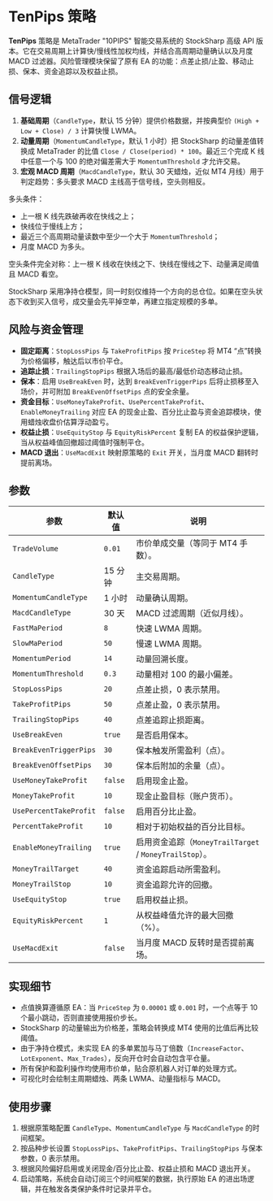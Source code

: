 # TenPips 策略

**TenPips** 策略是 MetaTrader "10PIPS" 智能交易系统的 StockSharp 高级 API 版本。它在交易周期上计算快/慢线性加权均线，并结合高周期动量确认以及月度 MACD 过滤器。风险管理模块保留了原有 EA 的功能：点差止损/止盈、移动止损、保本、资金追踪以及权益止损。

## 信号逻辑

1. **基础周期**（`CandleType`，默认 15 分钟）提供价格数据，并按典型价 `(High + Low + Close) / 3` 计算快慢 LWMA。
2. **动量周期**（`MomentumCandleType`，默认 1 小时）把 StockSharp 的动量差值转换成 MetaTrader 的比值 `Close / Close(period) * 100`。最近三个完成 K 线中任意一个与 100 的绝对偏差需大于 `MomentumThreshold` 才允许交易。
3. **宏观 MACD 周期**（`MacdCandleType`，默认 30 天蜡烛，近似 MT4 月线）用于判定趋势：多头要求 MACD 主线高于信号线，空头则相反。

多头条件：
- 上一根 K 线先跌破再收在快线之上；
- 快线位于慢线上方；
- 最近三个高周期动量读数中至少一个大于 `MomentumThreshold`；
- 月度 MACD 为多头。

空头条件完全对称：上一根 K 线收在快线之下、快线在慢线之下、动量满足阈值且 MACD 看空。

StockSharp 采用净持仓模型，同一时刻仅维持一个方向的总仓位。如果在空头状态下收到买入信号，成交量会先平掉空单，再建立指定规模的多单。

## 风险与资金管理

- **固定距离**：`StopLossPips` 与 `TakeProfitPips` 按 `PriceStep` 将 MT4 “点”转换为价格偏移，触达后以市价平仓。
- **追踪止损**：`TrailingStopPips` 根据入场后的最高/最低价动态移动止损。
- **保本**：启用 `UseBreakEven` 时，达到 `BreakEvenTriggerPips` 后将止损移至入场价，并可附加 `BreakEvenOffsetPips` 点的安全余量。
- **资金目标**：`UseMoneyTakeProfit`、`UsePercentTakeProfit`、`EnableMoneyTrailing` 对应 EA 的现金止盈、百分比止盈与资金追踪模块，使用蜡烛收盘价估算浮动盈亏。
- **权益止损**：`UseEquityStop` 与 `EquityRiskPercent` 复制 EA 的权益保护逻辑，当从权益峰值回撤超过阈值时强制平仓。
- **MACD 退出**：`UseMacdExit` 映射原策略的 `Exit` 开关，当月度 MACD 翻转时提前离场。

## 参数

| 参数 | 默认值 | 说明 |
|------|--------|------|
| `TradeVolume` | `0.01` | 市价单成交量（等同于 MT4 手数）。 |
| `CandleType` | 15 分钟 | 主交易周期。 |
| `MomentumCandleType` | 1 小时 | 动量确认周期。 |
| `MacdCandleType` | 30 天 | MACD 过滤周期（近似月线）。 |
| `FastMaPeriod` | `8` | 快速 LWMA 周期。 |
| `SlowMaPeriod` | `50` | 慢速 LWMA 周期。 |
| `MomentumPeriod` | `14` | 动量回溯长度。 |
| `MomentumThreshold` | `0.3` | 动量相对 100 的最小偏差。 |
| `StopLossPips` | `20` | 点差止损，0 表示禁用。 |
| `TakeProfitPips` | `50` | 点差止盈，0 表示禁用。 |
| `TrailingStopPips` | `40` | 点差追踪止损距离。 |
| `UseBreakEven` | `true` | 是否启用保本。 |
| `BreakEvenTriggerPips` | `30` | 保本触发所需盈利（点）。 |
| `BreakEvenOffsetPips` | `30` | 保本后附加的余量（点）。 |
| `UseMoneyTakeProfit` | `false` | 启用现金止盈。 |
| `MoneyTakeProfit` | `10` | 现金止盈目标（账户货币）。 |
| `UsePercentTakeProfit` | `false` | 启用百分比止盈。 |
| `PercentTakeProfit` | `10` | 相对于初始权益的百分比目标。 |
| `EnableMoneyTrailing` | `true` | 启用资金追踪（`MoneyTrailTarget` / `MoneyTrailStop`）。 |
| `MoneyTrailTarget` | `40` | 资金追踪启动所需盈利。 |
| `MoneyTrailStop` | `10` | 资金追踪允许的回撤。 |
| `UseEquityStop` | `true` | 启用权益止损。 |
| `EquityRiskPercent` | `1` | 从权益峰值允许的最大回撤（%）。 |
| `UseMacdExit` | `false` | 当月度 MACD 反转时是否提前离场。 |

## 实现细节

- 点值换算遵循原 EA：当 `PriceStep` 为 `0.00001` 或 `0.001` 时，一个点等于 10 个最小跳动，否则直接使用报价步长。
- StockSharp 的动量输出为价格差，策略会转换成 MT4 使用的比值后再比较阈值。
- 由于净持仓模式，未实现 EA 的多单累加与马丁倍数（`IncreaseFactor`、`LotExponent`、`Max_Trades`），反向开仓时会自动包含平仓量。
- 所有保护和盈利操作均使用市价单，贴合原机器人对订单的处理方式。
- 可视化时会绘制主周期蜡烛、两条 LWMA、动量指标与 MACD。

## 使用步骤

1. 根据原策略配置 `CandleType`、`MomentumCandleType` 与 `MacdCandleType` 的时间框架。
2. 按品种步长设置 `StopLossPips`、`TakeProfitPips`、`TrailingStopPips` 与保本参数，0 表示禁用。
3. 根据风险偏好启用或关闭现金/百分比止盈、权益止损和 MACD 退出开关。
4. 启动策略，系统会自动订阅三个时间框架的数据，执行原始 EA 的进出场逻辑，并在触发各类保护条件时记录并平仓。
